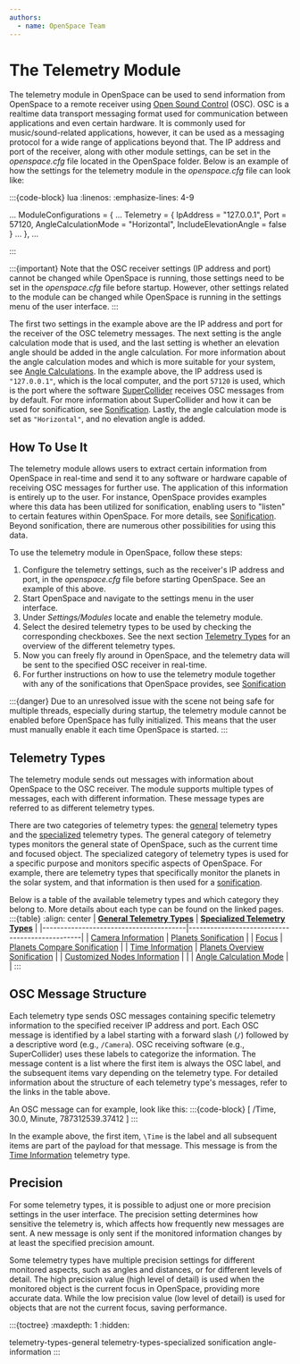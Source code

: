 ```yaml
---
authors:
  - name: OpenSpace Team
---
```


# The Telemetry Module
The telemetry module in OpenSpace can be used to send information from OpenSpace to a remote receiver using [Open Sound Control](https://ccrma.stanford.edu/groups/osc/index.html) (OSC). OSC is a realtime data transport messaging format used for communication between applications and even certain hardware. It is commonly used for music/sound-related applications, however, it can be used as a messaging protocol for a wide range of applications beyond that. The IP address and port of the receiver, along with other module settings, can be set in the _openspace.cfg_ file located in the OpenSpace folder. Below is an example of how the settings for the telemetry module in the _openspace.cfg_ file can look like:

:::{code-block} lua
:linenos:
:emphasize-lines: 4-9

...
ModuleConfigurations = {
    ...
    Telemetry = {
        IpAddress = "127.0.0.1",
        Port = 57120,
        AngleCalculationMode = "Horizontal",
        IncludeElevationAngle = false
    }
    ...
},
...

:::

:::{important}
Note that the OSC receiver settings (IP address and port) cannot be changed while OpenSpace is running, those settings need to be set in the _openspace.cfg_ file before startup. However, other settings related to the module can be changed while OpenSpace is running in the settings menu of the user interface.
:::

The first two settings in the example above are the IP address and port for the receiver of the OSC telemetry messages. The next setting is the angle calculation mode that is used, and the last setting is whether an elevation angle should be added in the angle calculation. For more information about the angle calculation modes and which is more suitable for your system, see [Angle Calculations](./angle-information.md). In the example above, the IP address used is `"127.0.0.1"`, which is the local computer, and the port `57120` is used, which is the port where the software [SuperCollider](https://supercollider.github.io/) receives OSC messages from by default. For more information about SuperCollider and how it can be used for sonification, see [Sonification](./sonification.md#sonification). Lastly, the angle calculation mode is set as `"Horizontal"`, and no elevation angle is added.

## How To Use It
The telemetry module allows users to extract certain information from OpenSpace in real-time and send it to any software or hardware capable of receiving OSC messages for further use. The application of this information is entirely up to the user. For instance, OpenSpace provides examples where this data has been utilized for sonification, enabling users to "listen" to certain features within OpenSpace. For more details, see [Sonification](./sonification.md#sonification). Beyond sonification, there are numerous other possibilities for using this data.

To use the telemetry module in OpenSpace, follow these steps:
  1. Configure the telemetry settings, such as the receiver's IP address and port, in the _openspace.cfg_ file before starting OpenSpace. See an example of this above.
  1. Start OpenSpace and navigate to the settings menu in the user interface.
  1. Under _Settings/Modules_ locate and enable the telemetry module.
  1. Select the desired telemetry types to be used by checking the corresponding checkboxes. See the next section [Telemetry Types](#telemetry-types) for an overview of the different telemetry types.
  1. Now you can freely fly around in OpenSpace, and the telemetry data will be sent to the specified OSC receiver in real-time.
  1. For further instructions on how to use the telemetry module together with any of the sonifications that OpenSpace provides, see [Sonification](./sonification.md#sonification)

:::{danger}
Due to an unresolved issue with the scene not being safe for multiple threads, especially during startup, the telemetry module cannot be enabled before OpenSpace has fully initialized. This means that the user must manually enable it each time OpenSpace is started.
:::

## Telemetry Types
The telemetry module sends out messages with information about OpenSpace to the OSC receiver. The module supports multiple types of messages, each with different information. These message types are referred to as different telemetry types.

There are two categories of telemetry types: the [general](telemetry-types-general) telemetry types and the [specialized](telemetry-types-specialized) telemetry types. The general category of telemetry types monitors the general state of OpenSpace, such as the current time and focused object. The specialized category of telemetry types is used for a specific purpose and monitors specific aspects of OpenSpace. For example, there are telemetry types that specifically monitor the planets in the solar system, and that information is then used for a [sonification](./sonification.md#sonification).

Below is a table of the available telemetry types and which category they belong to. More details about each type can be found on the linked pages.
:::{table}
:align: center
| **[General Telemetry Types](telemetry-types-general)** | **[Specialized Telemetry Types](telemetry-types-specialized)** |
|----------------------------------------|------------------------------------------------|
| [Camera Information](./telemetry-types-general.md#camera-information) | [Planets Sonification](./telemetry-types-specialized.md#planets-sonification) |
| [Focus](./telemetry-types-general.md#focus) | [Planets Compare Sonification](./telemetry-types-specialized.md#planets-compare-sonification) |
| [Time Information](./telemetry-types-general.md#time-information) | [Planets Overview Sonification](./telemetry-types-specialized.md#planets-overview-sonification) |
| [Customized Nodes Information](./telemetry-types-general.md#customized-nodes-information) | |
| [Angle Calculation Mode](./telemetry-types-general.md#angle-calculation-mode) | |
:::

## OSC Message Structure
Each telemetry type sends OSC messages containing specific telemetry information to the specified receiver IP address and port. Each OSC message is identified by a label starting with a forward slash (`/`) followed by a descriptive word (e.g., `/Camera`). OSC receiving software (e.g., SuperCollider) uses these labels to categorize the information. The message content is a list where the first item is always the OSC label, and the subsequent items vary depending on the telemetry type. For detailed information about the structure of each telemetry type's messages, refer to the links in the table above.

An OSC message can for example, look like this:
:::{code-block}
[ /Time, 30.0, Minute, 787312539.37412 ]
:::

In the example above, the first item, `\Time` is the label and all subsequent items are part of the payload for that message. This message is from the [Time Information](./telemetry-types-general.md#time-information) telemetry type.

## Precision
For some telemetry types, it is possible to adjust one or more precision settings in the user interface. The precision setting determines how sensitive the telemetry is, which affects how frequently new messages are sent. A new message is only sent if the monitored information changes by at least the specified precision amount.

Some telemetry types have multiple precision settings for different monitored aspects, such as angles and distances, or for different levels of detail. The high precision value (high level of detail) is used when the monitored object is the current focus in OpenSpace, providing more accurate data. While the low precision value (low level of detail) is used for objects that are not the current focus, saving performance.

:::{toctree}
:maxdepth: 1
:hidden:

telemetry-types-general
telemetry-types-specialized
sonification
angle-information
:::
